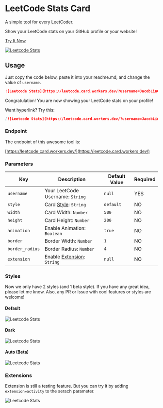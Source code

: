 # LeetCode Stats Card
A simple tool for every LeetCoder.

Show your LeetCode stats on your GitHub profile or your website!

[Try It Now](https://leetcode.card.workers.dev/)

[![Leetcode Stats](https://leetcode.card.workers.dev/?username=JacobLinCool&update=20210612)](https://leetcode.card.workers.dev/)

## Usage
Just copy the code below, paste it into your readme.md, and change the value of `username`.

```md
![Leetcode Stats](https://leetcode.card.workers.dev/?username=JacobLinCool)
```

Congratulation! You are now showing your LeetCode stats on your profile!

Want hyperlink? Try this:

```md
[![Leetcode Stats](https://leetcode.card.workers.dev/?username=JacobLinCool)](https://leetcode.com/JacobLinCool)
```

### Endpoint
The endpoint of this awesome tool is: 

[https://leetcode.card.workers.dev/](https://leetcode.card.workers.dev/)

### Parameters

Key              |Description                              |Default Value    |Required
---              |---                                      |---              |---
`username`       |Your LeetCode Username: `String`         |`null`           | YES
`style`          |Card [Style](#styles): `String`          |`default`        | NO
`width`          |Card Width: `Number`                     |`500`            | NO
`height`         |Card Height: `Number`                    |`200`            | NO
`animation`      |Enable Animation: `Boolean`              |`true`           | NO
`border`         |Border Width: `Number`                   |`1`              | NO
`border_radius`  |Border Radius: `Number`                  |`4`              | NO
`extension`      |Enable [Extension](#extensions): `String` |`null`           | NO

### Styles
Now we only have 2 styles (and 1 beta style). If you have any great idea, please let me know. Also, any PR or Issue with cool features or styles are welcome!

#### Default
![Leetcode Stats](https://leetcode.card.workers.dev/?username=JacobLinCool&style=default&update=20210612)

#### Dark
![Leetcode Stats](https://leetcode.card.workers.dev/?username=JacobLinCool&style=dark&update=20210612)

#### Auto (Beta)
![Leetcode Stats](https://leetcode.card.workers.dev/?username=JacobLinCool&style=auto&update=20210612)

### Extensions
Extension is still a testing feature.
But you can try it by adding `extension=activity` to the serach parameter.

![Leetcode Stats](https://leetcode.card.workers.dev/?username=JacobLinCool&extension=activity&update=20210612)